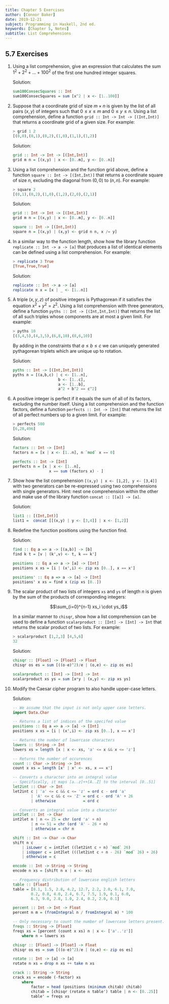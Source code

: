 ```yaml
---
title: Chapter 5 Exercises
author: [Connor Baker]
date: 2019-12-21
subject: Programming in Haskell, 2nd ed.
keywords: [Chapter 5, Notes]
subtitle: List Comprehensions
---
```


## 5.7 Exercises

1. Using a list comprehension, give an expression that calculates the sum $1^2+2^2+\ldots+100^2$ of the first one hundred integer squares.

    Solution:

    ```haskell
    sum100ConsecSquares :: Int
    sum100ConsecSquares = sum [x^2 | x <- [1..100]]
    ```

2. Suppose that a coordinate grid of size $m\times n$ is given by the list of all pairs $(x, y)$ of integers such that $0\leq x\leq m$ and $0\leq y\leq n$. Using a list comprehension, define a function `grid :: Int -> Int -> [(Int,Int)]` that returns a coordinate grid of a given size. For example:

    ```haskell
    > grid 1 2
    [(0,0),(0,1),(0,2),(1,0),(1,1),(1,2)]
    ```

    Solution:

    ```haskell
    grid :: Int -> Int -> [(Int,Int)]
    grid m n = [(x,y) | x <- [0..m], y <- [0..n]]
    ```

3. Using a list comprehension and the function grid above, define a function `square :: Int -> [(Int,Int)]` that returns a coordinate square of size $n$, excluding the diagonal from $(0, 0)$ to $(n, n)$. For example:

    ```haskell
    > square 2
    [(0,1),(0,2),(1,0),(1,2),(2,0),(2,1)]
    ```

    Solution:

    ```haskell
    grid :: Int -> Int -> [(Int,Int)]
    grid m n = [(x,y) | x <- [0..m], y <- [0..n]]

    square :: Int -> [(Int,Int)]
    square n = [(x,y) | (x,y) <- grid n n, x /= y]
    ```

4. In a similar way to the function length, show how the library function `replicate :: Int -> a -> [a]` that produces a list of identical elements can be defined using a list comprehension. For example:

    ```haskell
    > replicate 3 True
    [True,True,True]
    ```

    Solution:

    ```haskell
    replicate :: Int -> a -> [a]
    replicate n x = [x | _ <- [1..n]]
    ```

5. A triple $(x,y,z)$ of positive integers is Pythagorean if it satisfies the equation $x^2 + y^2 = z^2$. Using a list comprehension with three generators, define a function `pyths :: Int -> [(Int,Int,Int)]` that returns the list of all such triples whose components are at most a given limit. For example:

    ```haskell
    > pyths 10
    [(3,4,5),(4,3,5),(6,8,10),(8,6,10)]
    ```

    By adding in the constraints that $a\leq b\leq c$ we can uniquely generated pythagorean triplets which are unique up to rotation.

    Solution:

    ```haskell
    pyths :: Int -> [(Int,Int,Int)]
    pyths n = [(a,b,c) | c <- [1..n],
                        b <- [1..c],
                        a <- [1..b],
                        a^2 + b^2 == c^2]
    ```

6. A positive integer is perfect if it equals the sum of all of its factors, excluding the number itself. Using a list comprehension and the function factors, define a function `perfects :: Int -> [Int]` that returns the list of all perfect numbers up to a given limit. For example:

    ```haskell
    > perfects 500
    [6,28,496]
    ```

    Solution:

    ```haskell
    factors :: Int -> [Int]
    factors n = [x | x <- [1..n], n `mod` x == 0]

    perfects :: Int -> [Int]
    perfects n = [x | x <- [1..n],
                    x == sum (factors x) - ]
    ```

7. Show how the list comprehension `[(x,y) | x <- [1,2], y <- [3,4]]` with two generators can be re-expressed using two comprehensions with single generators. Hint: nest one comprehension within the other and make use of the library function `concat :: [[a]] -> [a]`.

    Solution:

    ```haskell
    list1 :: [(Int,Int)]
    list1 =  concat [[(x,y) | y <- [3,4]] | x <- [1,2]]
    ```

8. Redefine the function positions using the function find.

    Solution:

    ```haskell
    find :: Eq a => a -> [(a,b)] -> [b]
    find k t = [v | (k',v) <- t, k == k']

    positions :: Eq a => a -> [a] -> [Int]
    positions x xs = [i | (x',i) <- zip xs [0..], x == x']

    positions' :: Eq a => a -> [a] -> [Int]
    positions' x xs = find x (zip xs [0..])
    ```

9. The scalar product of two lists of integers `xs` and `ys` of length $n$ is given by the sum of the products of corresponding integers:

    $$\sum_{i=0}^{n-1} xs_i \cdot ys_i$$

    In a similar manner to `chisqr`, show how a list comprehension can be used to define a function `scalarproduct :: [Int] -> [Int] -> Int` that returns the scalar product of two lists. For example:

    ```haskell
    > scalarproduct [1,2,3] [4,5,6]
    32
    ```

    Solution:

    ```haskell
    chisqr :: [Float] -> [Float] -> Float
    chisqr os es = sum [((o-e)^2)/e | (o,e) <- zip os es]

    scalarproduct :: [Int] -> [Int] -> Int
    scalarproduct xs ys = sum [x*y | (x,y) <- zip xs ys]
    ```

10. Modify the Caesar cipher program to also handle upper-case letters.

    Solution:

    ```haskell
    -- We assume that the input is not only upper case letters.
    import Data.Char

    -- Returns a list of indices of the specifed value
    positions :: Eq a => a -> [a] -> [Int]
    positions x xs = [i | (x',i) <- zip xs [0..], x == x']

    -- Returns the number of lowercase characters
    lowers :: String -> Int
    lowers xs = length [x | x <- xs, 'a' <= x && x <= 'z']

    -- Returns the number of occurences
    count :: Char -> String -> Int
    count x xs = length [x' | x' <- xs, x == x']

    -- Converts a character into an integral value
    -- Specifically, it maps [a..z]++[A..Z] to the interval [0..51]
    let2int :: Char -> Int
    let2int c | 'a' <= c && c <= 'z' = ord c - ord 'a'
            | 'A' <= c && c <= 'Z' = ord c - ord 'A' + 26
            | otherwise            = ord c

    -- Converts an integral value into a character
    int2let :: Int -> Char
    int2let n | n <= 25 = chr (ord 'a' + n)
            | n <= 51 = chr (ord 'A' - 26 + n)
            | otherwise = chr n

    shift :: Int -> Char -> Char
    shift n c 
        | isLower c = int2let ((let2int c + n) `mod` 26)
        | isUpper c = int2let (((let2int c + n - 26) `mod` 26) + 26)
        | otherwise = c

    encode :: Int -> String -> String
    encode n xs = [shift n x | x <- xs]

    -- Frequency distribution of lowercase english letters
    table :: [Float]
    table = [8.1, 1.5, 2.8, 4.2, 12.7, 2.2, 2.0, 6.1, 7.0,
            0.2, 0.8, 4.0, 2.4, 6.7, 7.5, 1.9, 0.1, 6.0,
            6.3, 9.0, 2.8, 1.0, 2.4, 0.2, 2.0, 0.1]

    percent :: Int -> Int -> Float
    percent n m = (fromIntegral n / fromIntegral m) * 100

    -- Only necessary to count the number of lowercase letters present.
    freqs :: String -> [Float]
    freqs xs = [percent (count x xs) n | x <- ['a'..'z']]
        where n = lowers xs

    chisqr :: [Float] -> [Float] -> Float
    chisqr os es = sum [((o-e)^2)/e | (o,e) <- zip os es]

    rotate :: Int -> [a] -> [a]
    rotate n xs = drop n xs ++ take n xs

    crack :: String -> String
    crack xs = encode (-factor) xs
        where
            factor = head (positions (minimum chitab) chitab)
            chitab = [chisqr (rotate n table') table | n <- [0..25]]
            table' = freqs xs
    ```
